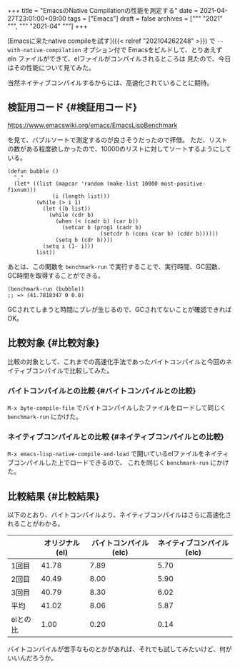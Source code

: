 +++
title = "EmacsのNative Compilationの性能を測定する"
date = 2021-04-27T23:01:00+09:00
tags = ["Emacs"]
draft = false
archives = ["""
  "2021"
  """, """
  "2021-04"
  """]
+++

[Emacsに来たnative compileを試す]({{< relref "202104262248" >}}) で `--with-native-compilation` オプション付で
Emacsをビルドして、とりあえず eln ファイルができて、elファイルがコンパイルされるところは
見たので、今日はその性能について見てみた。

当然ネイティブコンパイルするからには、高速化されていることに期待。


## 検証用コード {#検証用コード}

<https://www.emacswiki.org/emacs/EmacsLispBenchmark>

を見て、バブルソートで測定するのが良さそうだったので拝借。
ただ、リストの数がある程度欲しかったので、10000のリストに対してソートするようにしている。

```emacs-lisp
(defun bubble ()
  "."
  (let* ((list (mapcar 'random (make-list 10000 most-positive-fixnum)))
              (i (length list)))
         (while (> i 1)
           (let ((b list))
             (while (cdr b)
               (when (< (cadr b) (car b))
                 (setcar b (prog1 (cadr b)
                             (setcdr b (cons (car b) (cddr b))))))
               (setq b (cdr b))))
           (setq i (1- i)))
         list))
```

あとは、この関数を `benchmark-run` で実行することで、実行時間、GC回数、GC時間を取得することができる。

```emacs-lisp
(benchmark-run (bubble))
;; => (41.7818347 0 0.0)
```

GCされてしまうと時間にブレが生じるので、GCされてないことが確認できればOK。


## 比較対象 {#比較対象}

比較の対象として、これまでの高速化手法であったバイトコンパイルと今回のネイティブコンパイルで比較してみた。


### バイトコンパイルとの比較 {#バイトコンパイルとの比較}

`M-x byte-compile-file` でバイトコンパイルしたファイルをロードして同じく `benchmark-run` にかけた。


### ネイティブコンパイルとの比較 {#ネイティブコンパイルとの比較}

`M-x emacs-lisp-native-compile-and-load` で開いているelファイルをネイティブコンパイルした上でロードできるので、
これを同じく `benchmark-run` にかけた。


## 比較結果 {#比較結果}

以下のとおり、バイトコンパイルより、ネイティブコンパイルはさらに高速化されることがわかる。

|       | オリジナル(el) | バイトコンパイル(elc) | ネイティブコンパイル(elc) |
|-------|-----------|---------------|-----------------|
| 1回目 | 41.78     | 7.89          | 5.70            |
| 2回目 | 40.49     | 8.00          | 5.90            |
| 3回目 | 40.79     | 8.30          | 6.02            |
| 平均  | 41.02     | 8.06          | 5.87            |
| elとの比 | 1.00      | 0.20          | 0.14            |

バイトコンパイルが苦手なものとかがあれば、それでも試してみたいけど、何がいいんだろうか。
